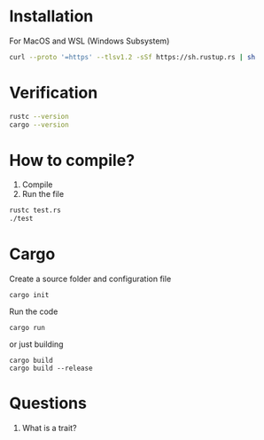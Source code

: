 # Installation

For MacOS and WSL (Windows Subsystem)

```sh
curl --proto '=https' --tlsv1.2 -sSf https://sh.rustup.rs | sh
```

# Verification

```sh
rustc --version
cargo --version
```

# How to compile?

1. Compile
2. Run the file

```sh
rustc test.rs
./test
```
# Cargo

Create a source folder and configuration file

```
cargo init
```

Run the code

```
cargo run 
```

or just building

```
cargo build
cargo build --release
```


# Questions

1. What is a trait?